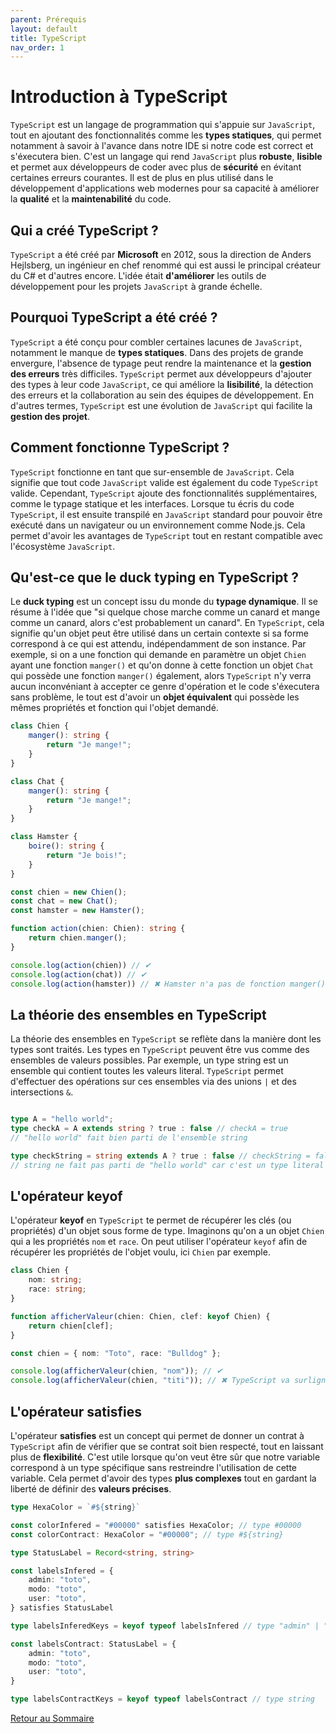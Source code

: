 ```yaml
---
parent: Prérequis
layout: default
title: TypeScript
nav_order: 1
---
```


# Introduction à TypeScript

`TypeScript` est un langage de programmation qui s'appuie sur `JavaScript`, tout en ajoutant des fonctionnalités comme les **types statiques**, qui permet notamment à savoir à l'avance dans notre IDE si notre code est correct et s'éxecutera bien. C'est un langage qui rend `JavaScript` plus **robuste**, **lisible** et permet aux développeurs de coder avec plus de **sécurité** en évitant certaines erreurs courantes. Il est de plus en plus utilisé dans le développement d'applications web modernes pour sa capacité à améliorer la **qualité** et la **maintenabilité** du code.

## Qui a créé TypeScript ?

`TypeScript` a été créé par **Microsoft** en 2012, sous la direction de Anders Hejlsberg, un ingénieur en chef renommé qui est aussi le principal créateur du C# et d'autres encore. L'idée était **d'améliorer** les outils de développement pour les projets `JavaScript` à grande échelle.

## Pourquoi TypeScript a été créé ?

`TypeScript` a été conçu pour combler certaines lacunes de `JavaScript`, notamment le manque de **types statiques**. Dans des projets de grande envergure, l'absence de typage peut rendre la maintenance et la **gestion des erreurs** très difficiles. `TypeScript` permet aux développeurs d'ajouter des types à leur code `JavaScript`, ce qui améliore la **lisibilité**, la détection des erreurs et la collaboration au sein des équipes de développement. En d'autres termes, `TypeScript` est une évolution de `JavaScript` qui facilite la **gestion des projet**.

## Comment fonctionne TypeScript ?

`TypeScript` fonctionne en tant que sur-ensemble de `JavaScript`. Cela signifie que tout code `JavaScript` valide est également du code `TypeScript` valide. Cependant, `TypeScript` ajoute des fonctionnalités supplémentaires, comme le typage statique et les interfaces. Lorsque tu écris du code `TypeScript`, il est ensuite transpilé en `JavaScript` standard pour pouvoir être exécuté dans un navigateur ou un environnement comme Node.js. Cela permet d'avoir les avantages de `TypeScript` tout en restant compatible avec l'écosystème `JavaScript`.

## Qu'est-ce que le duck typing en TypeScript ?

Le **duck typing** est un concept issu du monde du **typage dynamique**. Il se résume à l'idée que "si quelque chose marche comme un canard et mange comme un canard, alors c'est probablement un canard". En `TypeScript`, cela signifie qu'un objet peut être utilisé dans un certain contexte si sa forme correspond à ce qui est attendu, indépendamment de son instance. Par exemple, si on a une fonction qui demande en paramètre un objet `Chien` ayant une fonction `manger()` et qu'on donne à cette fonction un objet `Chat` qui possède une fonction `manger()` également, alors `TypeScript` n'y verra aucun inconvéniant à accepter ce genre d'opération et le code s'éxecutera sans problème, le tout est d'avoir un **objet équivalent** qui possède les mêmes propriétés et fonction qui l'objet demandé.

```ts
class Chien {
    manger(): string {
        return "Je mange!";
    }
}

class Chat {
    manger(): string {
        return "Je mange!";
    }
}

class Hamster {
    boire(): string {
        return "Je bois!";
    }
}

const chien = new Chien();
const chat = new Chat();
const hamster = new Hamster();

function action(chien: Chien): string {
    return chien.manger();
}

console.log(action(chien)) // ✔
console.log(action(chat)) // ✔
console.log(action(hamster)) // ✖ Hamster n'a pas de fonction manger() alors `TypeScript` interdit l'opération
```

## La théorie des ensembles en TypeScript

La théorie des ensembles en `TypeScript` se reflète dans la manière dont les types sont traités. Les types en `TypeScript` peuvent être vus comme des ensembles de valeurs possibles. Par exemple, un type string est un ensemble qui contient toutes les valeurs literal. `TypeScript` permet d'effectuer des opérations sur ces ensembles via des unions `|` et des intersections `&`.

```ts

type A = "hello world";
type checkA = A extends string ? true : false // checkA = true
// "hello world" fait bien parti de l'ensemble string

type checkString = string extends A ? true : false // checkString = false
// string ne fait pas parti de "hello world" car c'est un type literal

```

## L'opérateur keyof

L'opérateur **keyof** en `TypeScript` te permet de récupérer les clés (ou propriétés) d'un objet sous forme de type. Imaginons qu'on a un objet `Chien` qui a les propriétés `nom` et `race`. On peut utiliser l'opérateur `keyof` afin de récupérer les propriétés de l'objet voulu, ici `Chien` par exemple.

```ts
class Chien {
    nom: string;
    race: string;
}

function afficherValeur(chien: Chien, clef: keyof Chien) {
    return chien[clef];
}

const chien = { nom: "Toto", race: "Bulldog" };

console.log(afficherValeur(chien, "nom")); // ✔
console.log(afficherValeur(chien, "titi")); // ✖ TypeScript va surligner en rouge "titi" car la classe Chien ne possède pas de propriété "titi"
```

## L'opérateur satisfies

L'opérateur **satisfies** est un concept qui permet de donner un contrat à `TypeScript` afin de vérifier que se contrat soit bien respecté, tout en laissant plus de **flexibilité**. C'est utile lorsque qu'on veut être sûr que notre variable correspond à un type spécifique sans restreindre l'utilisation de cette variable. Cela permet d'avoir des types **plus complexes** tout en gardant la liberté de définir des **valeurs précises**.

```ts
type HexaColor = `#${string}`

const colorInfered = "#00000" satisfies HexaColor; // type #00000
const colorContract: HexaColor = "#00000"; // type #${string}

type StatusLabel = Record<string, string>

const labelsInfered = {
    admin: "toto",
    modo: "toto",
    user: "toto",
} satisfies StatusLabel

type labelsInferedKeys = keyof typeof labelsInfered // type "admin" | "modo" | "user"

const labelsContract: StatusLabel = {
    admin: "toto",
    modo: "toto",
    user: "toto",
}

type labelsContractKeys = keyof typeof labelsContract // type string
```

[Retour au Sommaire](../..)
